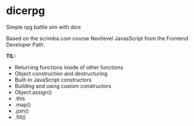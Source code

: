 # dicerpg
Simple rpg battle sim with dice

Based on the scrimba.com course Nextlevel JavasScript from the Frontend Developer Path.

<b>TIL:</b>
<ul>
<li>Returning functions inside of other functions</li>
<li>Object construction and destructuring</li>
<li>Built-in JavaScript constructors</li>
<li>Building and using custom constructors</li>
<li>Object.assign()</li>
<li>.this</li>
<li>.map()</li>
<li>.join()</li>
<li>.fill()</li>
</ul>
